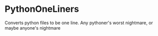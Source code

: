 # PythonOneLiners
Converts python files to be one line. Any pythoner's worst nightmare, or maybe anyone's nightmare
